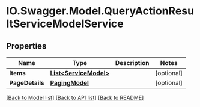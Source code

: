# IO.Swagger.Model.QueryActionResultServiceModelService
## Properties

Name | Type | Description | Notes
------------ | ------------- | ------------- | -------------
**Items** | [**List&lt;ServiceModel&gt;**](ServiceModel.md) |  | [optional] 
**PageDetails** | [**PagingModel**](PagingModel.md) |  | [optional] 

[[Back to Model list]](../README.md#documentation-for-models) [[Back to API list]](../README.md#documentation-for-api-endpoints) [[Back to README]](../README.md)

